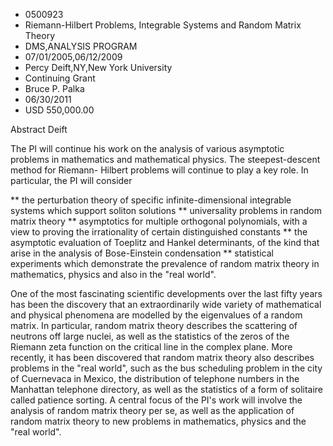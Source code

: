 
* 0500923
* Riemann-Hilbert Problems, Integrable Systems and Random Matrix Theory
* DMS,ANALYSIS PROGRAM
* 07/01/2005,06/12/2009
* Percy Deift,NY,New York University
* Continuing Grant
* Bruce P. Palka
* 06/30/2011
* USD 550,000.00

Abstract Deift

The PI will continue his work on the analysis of various asymptotic problems in
mathematics and mathematical physics. The steepest-descent method for Riemann-
Hilbert problems will continue to play a key role. In particular, the PI will
consider

** the perturbation theory of specific infinite-dimensional integrable systems
which support soliton solutions ** universality problems in random matrix theory
** asymptotics for multiple orthogonal polynomials, with a view to proving the
irrationality of certain distinguished constants ** the asymptotic evaluation of
Toeplitz and Hankel determinants, of the kind that arise in the analysis of
Bose-Einstein condensation ** statistical experiments which demonstrate the
prevalence of random matrix theory in mathematics, physics and also in the "real
world".

One of the most fascinating scientific developments over the last fifty years
has been the discovery that an extraordinarily wide variety of mathematical and
physical phenomena are modelled by the eigenvalues of a random matrix. In
particular, random matrix theory describes the scattering of neutrons off large
nuclei, as well as the statistics of the zeros of the Riemann zeta function on
the critical line in the complex plane. More recently, it has been discovered
that random matrix theory also describes problems in the "real world", such as
the bus scheduling problem in the city of Cuernevaca in Mexico, the distribution
of telephone numbers in the Manhattan telephone directory, as well as the
statistics of a form of solitaire called patience sorting. A central focus of
the PI's work will involve the analysis of random matrix theory per se, as well
as the application of random matrix theory to new problems in mathematics,
physics and the "real world".


